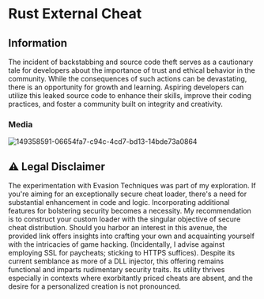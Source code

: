 # Rust External Cheat

## Information 

The incident of backstabbing and source code theft serves as a cautionary tale for developers about the importance of trust and ethical behavior in the community. While the consequences of such actions can be devastating, there is an opportunity for growth and learning. Aspiring developers can utilize this leaked source code to enhance their skills, improve their coding practices, and foster a community built on integrity and creativity.



















### Media

![149358591-06654fa7-c94c-4cd7-bd13-14bde73a0864](https://github.com/user-attachments/assets/8cbf0399-f908-41c2-9682-e6de44d9d5cd)



## ⚠️ Legal Disclaimer

The experimentation with Evasion Techniques was part of my exploration. If you're aiming for an exceptionally secure cheat loader, there's a need for substantial enhancement in code and logic. Incorporating additional features for bolstering security becomes a necessity. My recommendation is to construct your custom loader with the singular objective of secure cheat distribution. Should you harbor an interest in this avenue, the provided link offers insights into crafting your own and acquainting yourself with the intricacies of game hacking. (Incidentally, I advise against employing SSL for paycheats; sticking to HTTPS suffices). Despite its current semblance as more of a DLL injector, this offering remains functional and imparts rudimentary security traits. Its utility thrives especially in contexts where exorbitantly priced cheats are absent, and the desire for a personalized creation is not pronounced.
